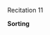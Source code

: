 
<div class="recitation">
<div class="column_date">
<p markdown="block">
Recitation 11 <br>
</p>
</div>

<div class="column_recitation">
<p markdown="block">



__Sorting__

<!--
__Sorting__ [instructions](http://bit.ly/rec11_sorting)

-->

</p>
</div>

</div>
